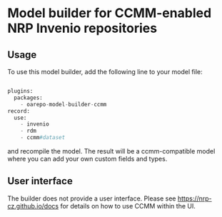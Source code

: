# Model builder for CCMM-enabled NRP Invenio repositories

## Usage

To use this model builder, add the following line to your model file:

```python

plugins:
  packages:
    - oarepo-model-builder-ccmm
record:
  use:
    - invenio
    - rdm
    - ccmm#dataset
```

and recompile the model. The result will be a ccmm-compatible model where you can
add your own custom fields and types.

## User interface

The builder does not provide a user interface. Please see <https://nrp-cz.github.io/docs>
for details on how to use CCMM within the UI.
